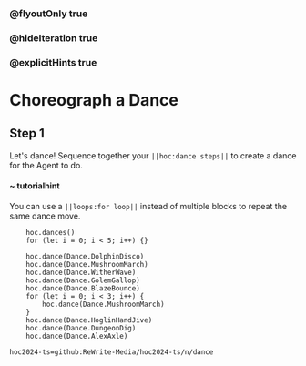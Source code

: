 ### @flyoutOnly true
### @hideIteration true
### @explicitHints true

# Choreograph a Dance

## Step 1
Let's dance! Sequence together your ``||hoc:dance steps||`` to create a dance for the Agent to do.

#### ~ tutorialhint
You can use a ``||loops:for loop||`` instead of multiple blocks to repeat the same dance move.


```ghost
    hoc.dances()
    for (let i = 0; i < 5; i++) {}
```
```template
    hoc.dance(Dance.DolphinDisco)
    hoc.dance(Dance.MushroomMarch)
    hoc.dance(Dance.WitherWave)
    hoc.dance(Dance.GolemGallop)
    hoc.dance(Dance.BlazeBounce)
    for (let i = 0; i < 3; i++) {
        hoc.dance(Dance.MushroomMarch)
    }
    hoc.dance(Dance.HoglinHandJive)
    hoc.dance(Dance.DungeonDig)
    hoc.dance(Dance.AlexAxle)
```

```package
hoc2024-ts=github:ReWrite-Media/hoc2024-ts/n/dance
```